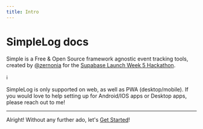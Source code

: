 ```yaml
---
title: Intro
---
```


# SimpleLog docs

Simple is a Free & Open Source framework agnostic event tracking tools, created by [@zernonia](https://twitter.com/zernonia) for the [Supabase Launch Week 5 Hackathon](https://supabase.com/launch-week).

ℹ️

SimpleLog is only supported on web, as well as PWA (desktop/mobile). If you would love to help setting up for Android/IOS apps or Desktop apps, please reach out to me!

---

Alright! Without any further ado, let's [Get Started](/docs/getting-started)!
